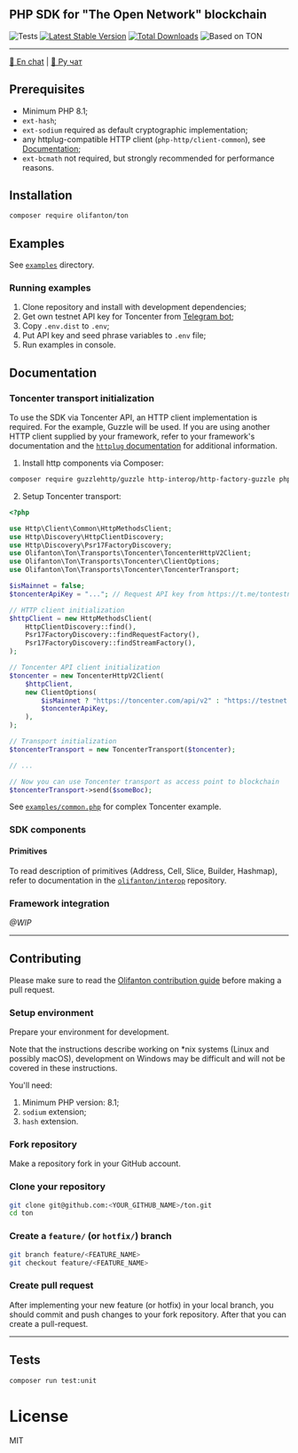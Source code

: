 PHP SDK for "The Open Network" blockchain
---

![Tests](https://github.com/olifanton/ton/actions/workflows/tests.yml/badge.svg)
[![Latest Stable Version](https://poser.pugx.org/olifanton/ton/v/stable)](https://packagist.org/packages/olifanton/ton)
[![Total Downloads](https://poser.pugx.org/olifanton/ton/downloads)](https://packagist.org/packages/olifanton/ton)
![Based on TON](https://img.shields.io/badge/Based%20on-TON-blue)

---
[💬 En chat](https://t.me/olifanton_en) | [💬 Ру чат](https://t.me/olifanton_ru)

## Prerequisites

- Minimum PHP 8.1;
- `ext-hash`;
- `ext-sodium` required as default cryptographic implementation;
- any httplug-compatible HTTP client (`php-http/client-common`), see [Documentation](https://docs.php-http.org/en/latest/clients.html);
- `ext-bcmath` not required, but strongly recommended for performance reasons.

## Installation

```bash
composer require olifanton/ton
```

## Examples

See [`examples`](./examples) directory.

### Running examples

1. Clone repository and install with development dependencies;
2. Get own testnet API key for Toncenter from [Telegram bot](https://t.me/tontestnetapibot);
3. Copy `.env.dist` to `.env`;
4. Put API key and seed phrase variables to `.env` file;
5. Run examples in console.

## Documentation

### Toncenter transport initialization

To use the SDK via Toncenter API, an HTTP client implementation is required. For the example, Guzzle will be used. If you are using another HTTP client supplied by your framework, refer to your framework's documentation and the [`httplug` documentation](https://docs.php-http.org/en/latest/index.html) for additional information.

1. Install http components via Composer:
```bash
composer require guzzlehttp/guzzle http-interop/http-factory-guzzle php-http/guzzle7-adapter
```

2. Setup Toncenter transport:
```php
<?php

use Http\Client\Common\HttpMethodsClient;
use Http\Discovery\HttpClientDiscovery;
use Http\Discovery\Psr17FactoryDiscovery;
use Olifanton\Ton\Transports\Toncenter\ToncenterHttpV2Client;
use Olifanton\Ton\Transports\Toncenter\ClientOptions;
use Olifanton\Ton\Transports\Toncenter\ToncenterTransport;

$isMainnet = false;
$toncenterApiKey = "..."; // Request API key from https://t.me/tontestnetapibot or https://t.me/tonapibot

// HTTP client initialization
$httpClient = new HttpMethodsClient(
    HttpClientDiscovery::find(),
    Psr17FactoryDiscovery::findRequestFactory(),
    Psr17FactoryDiscovery::findStreamFactory(),
);

// Toncenter API client initialization
$toncenter = new ToncenterHttpV2Client(
    $httpClient,
    new ClientOptions(
        $isMainnet ? "https://toncenter.com/api/v2" : "https://testnet.toncenter.com/api/v2",
        $toncenterApiKey,
    ),
);

// Transport initialization
$toncenterTransport = new ToncenterTransport($toncenter);

// ...

// Now you can use Toncenter transport as access point to blockchain
$toncenterTransport->send($someBoc);
```
See [`examples/common.php`](./examples/common.php) for complex Toncenter example.

### SDK components

#### Primitives

To read description of primitives (Address, Cell, Slice, Builder, Hashmap), refer to documentation in the [`olifanton/interop`](https://github.com/olifanton/interop) repository.

### Framework integration

_@WIP_

---

## Contributing

Please make sure to read the [Olifanton contribution guide](https://github.com/olifanton/.github/blob/main/profile/CONTRIBUTING.md) before making a pull request.

### Setup environment

Prepare your environment for development.

Note that the instructions describe working on *nix systems (Linux and possibly macOS),
development on Windows may be difficult and will not be covered in these instructions.

You'll need:

1. Minimum PHP version: 8.1;
2. `sodium` extension;
3. `hash` extension.

### Fork repository

Make a repository fork in your GitHub account.

### Clone your repository

```bash
git clone git@github.com:<YOUR_GITHUB_NAME>/ton.git
cd ton
```

### Create a `feature/` (or `hotfix/`) branch

```bash
git branch feature/<FEATURE_NAME>
git checkout feature/<FEATURE_NAME>
```

### Create pull request

After implementing your new feature (or hotfix) in your local branch, you should
commit and push changes to your fork repository. After that you can create a pull-request.

---

## Tests

```bash
composer run test:unit
```

# License

MIT
